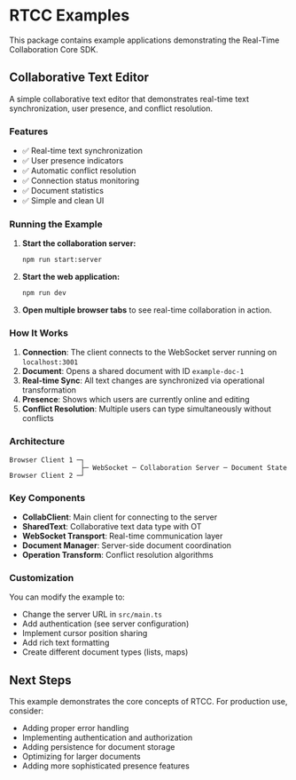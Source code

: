 # RTCC Examples

This package contains example applications demonstrating the Real-Time Collaboration Core SDK.

## Collaborative Text Editor

A simple collaborative text editor that demonstrates real-time text synchronization, user presence, and conflict resolution.

### Features

- ✅ Real-time text synchronization
- ✅ User presence indicators
- ✅ Automatic conflict resolution
- ✅ Connection status monitoring
- ✅ Document statistics
- ✅ Simple and clean UI

### Running the Example

1. **Start the collaboration server:**
   ```bash
   npm run start:server
   ```

2. **Start the web application:**
   ```bash
   npm run dev
   ```

3. **Open multiple browser tabs** to see real-time collaboration in action.

### How It Works

1. **Connection**: The client connects to the WebSocket server running on `localhost:3001`
2. **Document**: Opens a shared document with ID `example-doc-1`
3. **Real-time Sync**: All text changes are synchronized via operational transformation
4. **Presence**: Shows which users are currently online and editing
5. **Conflict Resolution**: Multiple users can type simultaneously without conflicts

### Architecture

```
Browser Client 1 ─┐
                  ├─ WebSocket ─ Collaboration Server ─ Document State
Browser Client 2 ─┘
```

### Key Components

- **CollabClient**: Main client for connecting to the server
- **SharedText**: Collaborative text data type with OT
- **WebSocket Transport**: Real-time communication layer
- **Document Manager**: Server-side document coordination
- **Operation Transform**: Conflict resolution algorithms

### Customization

You can modify the example to:

- Change the server URL in `src/main.ts`
- Add authentication (see server configuration)
- Implement cursor position sharing
- Add rich text formatting
- Create different document types (lists, maps)

## Next Steps

This example demonstrates the core concepts of RTCC. For production use, consider:

- Adding proper error handling
- Implementing authentication and authorization
- Adding persistence for document storage
- Optimizing for larger documents
- Adding more sophisticated presence features